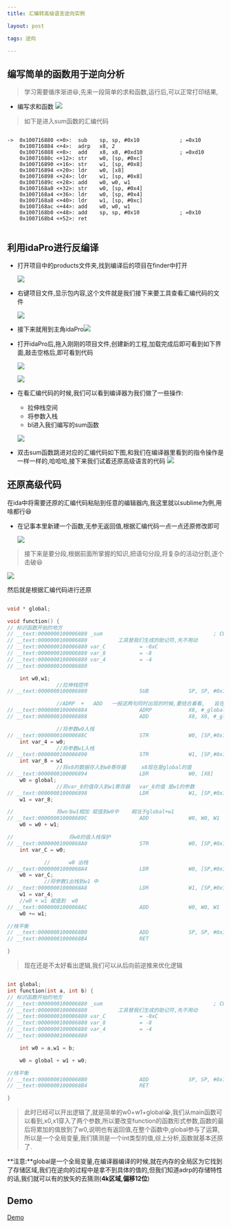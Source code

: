 ```yaml
---
title: 汇编转高级语言逆向实例

layout: post

tags: 逆向

---
```


## 编写简单的函数用于逆向分析
> 学习需要循序渐进😆,先来一段简单的求和函数,运行后,可以正常打印结果,

* 编写求和函数
	![](https://ws4.sinaimg.cn/large/006tNc79ly1fqorl7pqchj31kw11r7cg.jpg)

> 如下是进入sum函数的汇编代码

```assembly

->  0x100716880 <+0>:  sub    sp, sp, #0x10             ; =0x10 
    0x100716884 <+4>:  adrp   x8, 2
    0x100716888 <+8>:  add    x8, x8, #0xd10            ; =0xd10 
    0x10071688c <+12>: str    w0, [sp, #0xc]
    0x100716890 <+16>: str    w1, [sp, #0x8]
    0x100716894 <+20>: ldr    w0, [x8]
    0x100716898 <+24>: ldr    w1, [sp, #0x8]
    0x10071689c <+28>: add    w0, w0, w1
    0x1007168a0 <+32>: str    w0, [sp, #0x4]
    0x1007168a4 <+36>: ldr    w0, [sp, #0x4]
    0x1007168a8 <+40>: ldr    w1, [sp, #0xc]
    0x1007168ac <+44>: add    w0, w0, w1
    0x1007168b0 <+48>: add    sp, sp, #0x10             ; =0x10 
    0x1007168b4 <+52>: ret    


```
## 利用idaPro进行反编译
* 打开项目中的products文件夹,找到编译后的项目在finder中打开

	![](https://ws1.sinaimg.cn/large/006tNc79ly1fqort5gunkj317e14o7ip.jpg)
	
* 右键项目文件,显示包内容,这个文件就是我们接下来要工具查看汇编代码的文件

	![](https://ws1.sinaimg.cn/large/006tNc79ly1fqoruxa0awj31160myaej.jpg)

* 接下来就用到主角idaPro![](https://ws2.sinaimg.cn/large/006tNc79ly1fqorzsto0yj308s086wgn.jpg)
* 打开idaPro后,拖入刚刚的项目文件,创建新的工程,加载完成后即可看到如下界面,敲击空格后,即可看到代码

	![](https://ws1.sinaimg.cn/large/006tNc79ly1fqos27qnznj31kw0wx14i.jpg)
	
	![](https://ws3.sinaimg.cn/large/006tNc79ly1fqos3qczhaj31kw0ww4e6.jpg)

* 在看汇编代码的时候,我们可以看到编译器为我们做了一些操作:
	* 拉伸栈空间
	* 将参数入栈
	* bl进入我们编写的sum函数
	
	![](https://ws2.sinaimg.cn/large/006tNc79ly1fqos8ttkxwj31kw0qy4lv.jpg)

* 双击sum函数跳进对应的汇编代码如下图,和我们在编译器里看到的指令操作是一样一样的,哈哈哈,接下来我们试着还原高级语言的代码
	![](https://ws3.sinaimg.cn/large/006tNc79ly1fqosbzczzwj30y00cedjk.jpg)
	
## 还原高级代码
在ida中将需要还原的汇编代码粘贴到任意的编辑器内,我这里就以sublime为例,用啥都行😆

* 在记事本里新建一个函数,无参无返回值,根据汇编代码一点一点还原修改即可

	![](https://ws4.sinaimg.cn/large/006tNc79ly1fqoshvqujcj31bc0smgr5.jpg)

> 接下来是要分段,根据前面所掌握的知识,把语句分段,将复杂的活动分割,逐个击破😆


![](https://ws3.sinaimg.cn/large/006tNc79ly1fqow42gb2hj31kw0zjgvn.jpg)

然后就是根据汇编代码进行还原


```c

void * global;

void function() {
// 标识函数开始的地方
// __text:0000000100006880 _sum                                    ; CODE XREF: _main+28↓p
// __text:0000000100006880			工具替我们生成的助记符,先不用动
// __text:0000000100006880 var_C           = -0xC
// __text:0000000100006880 var_8           = -8
// __text:0000000100006880 var_4           = -4
// __text:0000000100006880

	int w0,w1;
				//拉伸栈控件
// __text:0000000100006880                 SUB             SP, SP, #0x10

				//ADRP  +   ADD   一般这两句同时出现的时候,要结合着看,   旨在去常量区或者全局区 取值    
// __text:0000000100006884                 ADRP            X8, #_global@PAGE
// __text:0000000100006888                 ADD             X8, X8, #_global@PAGEOFF

				//将参数w0入栈
// __text:000000010000688C                 STR             W0, [SP,#0x10+var_4]
	int var_4 = w0;
				//将参数w1入栈
// __text:0000000100006890                 STR             W1, [SP,#0x10+var_8]
	int var_8 = w1
				//将x8的数据存入到w0寄存器     x8现在是global的值
// __text:0000000100006894                 LDR             W0, [X8]
	w0 = global;
				//将var_8的值存入到w1寄存器   var_8的值 是w1的参数
// __text:0000000100006898                 LDR             W1, [SP,#0x10+var_8]
	w1 = var_8;

//				将wo与w1相加 赋值到w0中    相当于global+w1
// __text:000000010000689C                 ADD             W0, W0, W1
	w0 = w0 + w1;

//					将w0的值入栈保护
// __text:00000001000068A0                 STR             W0, [SP,#0x10+var_C]
	int var_C = w0;

			//  	w0 出栈
// __text:00000001000068A4                 LDR             W0, [SP,#0x10+var_C]
	w0 = var_C;
			//将参数1出栈到w1 中
// __text:00000001000068A8                 LDR             W1, [SP,#0x10+var_4]
	w1 = var_4;
	//w0 + w1 赋值到  w0
// __text:00000001000068AC                 ADD             W0, W0, W1
	w0 += w1;

//栈平衡
// __text:00000001000068B0                 ADD             SP, SP, #0x10
// __text:00000001000068B4                 RET

}

```

> 现在还是不太好看出逻辑,我们可以从后向前逆推来优化逻辑

```c

int global;
int function(int a, int b) {
// 标识函数开始的地方
// __text:0000000100006880 _sum                                    ; CODE XREF: _main+28↓p
// __text:0000000100006880			工具替我们生成的助记符,先不用动
// __text:0000000100006880 var_C           = -0xC
// __text:0000000100006880 var_8           = -8
// __text:0000000100006880 var_4           = -4
// __text:0000000100006880

	int w0 = a,w1 = b;

	w0 = global + w1 + w0;

//栈平衡
// __text:00000001000068B0                 ADD             SP, SP, #0x10
// __text:00000001000068B4                 RET

}

```

> 此时已经可以开出逻辑了,就是简单的w0+w1+global😭,我们从main函数可以看到,x0,x1穿入了两个参数,所以要改变function的函数形式参数,函数的最后将累加的值放到了w0,说明也有返回值,在整个函数中,global参与了运算,所以是一个全局变量,我们猜测是一个int类型的值,综上分析,函数就基本还原了.

**注意:**global是一个全局变量,在编译器编译的时候,就在内存的全局区为它找到了存储区域,我们在逆向的过程中是拿不到具体的值的,但我们知道adrp的存储特性的话,我们就可以有的放矢的去猜测(**4k区域,偏移12位**)

## Demo

[Demo](https://github.com/justForL/ReverseToHeighLangrage)